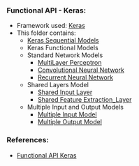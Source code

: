 ### Functional API - Keras:
- Framework used: [Keras](https://keras.io/)
- This folder contains:
  - [Keras Sequential Models](https://github.com/Abhishekmamidi123/NLP/blob/master/Functional_API_Keras/1_Sequential.py)
  - Keras Functional Models
  - Standard Network Models
    - [MultiLayer Perceptron](https://github.com/Abhishekmamidi123/NLP/blob/master/Functional_API_Keras/2_Functional_Multilayer_Perceptron.py)
    - [Convolutional Neural Network](https://github.com/Abhishekmamidi123/NLP/blob/master/Functional_API_Keras/3_Functional_CNN.py)
    - [Recurrent Neural Network](https://github.com/Abhishekmamidi123/NLP/blob/master/Functional_API_Keras/4_Functional_RNN.py)
  - Shared Layers Model
    - [Shared Input Layer](https://github.com/Abhishekmamidi123/NLP/blob/master/Functional_API_Keras/5_Shared_Input_layer.py)
    - [Shared Feature Extraction_Layer](https://github.com/Abhishekmamidi123/NLP/blob/master/Functional_API_Keras/6_Shared_Feature_Extraction_Layer.py)
  - Multiple Input and Output Models
    - [Multiple Input Model](https://github.com/Abhishekmamidi123/NLP/blob/master/Functional_API_Keras/7_Multiple_Input_Model.py)
    - [Multiple Output Model](https://github.com/Abhishekmamidi123/NLP/blob/master/Functional_API_Keras/8_Multiple_Output_Model.py)



### References:
- [Functional API Keras](https://machinelearningmastery.com/keras-functional-api-deep-learning/)
